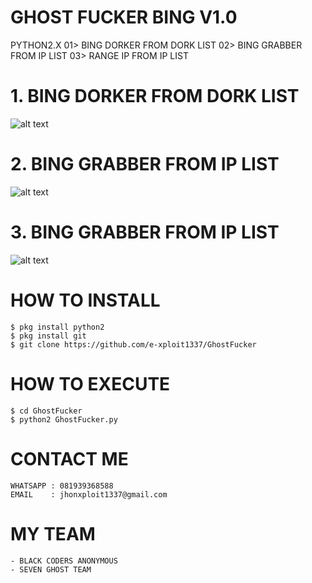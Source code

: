 # GHOST FUCKER BING V1.0
PYTHON2.X
01> BING DORKER FROM DORK LIST
02> BING GRABBER FROM IP LIST
03> RANGE IP FROM IP LIST

# 1. BING DORKER FROM DORK LIST
![alt text](https://raw.githubusercontent.com/e-xploit1337/GhostFucker/master/images/01.jpg)

# 2. BING GRABBER FROM IP LIST
![alt text](https://raw.githubusercontent.com/e-xploit1337/GhostFucker/master/images/02.jpg)

# 3. BING GRABBER FROM IP LIST
![alt text](https://raw.githubusercontent.com/e-xploit1337/GhostFucker/master/images/03.jpg)

# HOW TO INSTALL
```
$ pkg install python2
$ pkg install git
$ git clone https://github.com/e-xploit1337/GhostFucker
```

# HOW TO EXECUTE
```
$ cd GhostFucker
$ python2 GhostFucker.py
```

# CONTACT ME
```
WHATSAPP : 081939368588
EMAIL    : jhonxploit1337@gmail.com
```

# MY TEAM
```
- BLACK CODERS ANONYMOUS
- SEVEN GHOST TEAM
```
